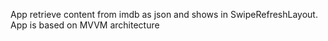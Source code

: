 App retrieve content from imdb as json and shows in SwipeRefreshLayout.
App is based on MVVM architecture
